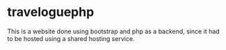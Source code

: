 # traveloguephp
This is a website done using bootstrap and php as a backend, since it had to be hosted using a shared hosting service.
